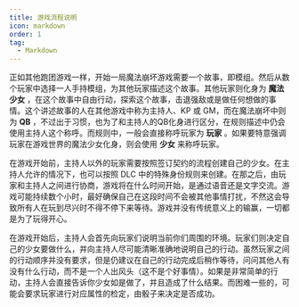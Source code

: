 ```yaml
---
title: 游戏流程说明
icon: markdown
order: 1
tag:
  - Markdown
---
```

正如其他跑团游戏一样，开始一局魔法崩坏游戏需要一个故事，即模组。然后从数个玩家中选择一人手持模组，为其他玩家描述这个故事。其他玩家则化身为 **魔法少女** ，在这个故事中自由行动，探索这个故事，击退强敌或是做任何想做的事情。这个讲述故事的人在其他游戏中称为主持人、KP 或 GM，而在魔法崩坏中则为 **QB** ，不过出于习惯，也为了和主持人的QB化身进行区分，在规则描述中仍会使用主持人这个称呼。而规则中，一般会直接称呼玩家为 **玩家** 。如果要特意强调玩家在游戏世界的魔法少女化身，则会使用 **少女** 来称呼玩家。

在游戏开始前，主持人以外的玩家需要按照签订契约的流程创建自己的少女。在主持人允许的情况下，也可以按照 DLC 中的特殊身份规则来创建。在那之后，由玩家和主持人之间进行协商，游戏将在什么时间开始，是通过语音还是文字交流。游戏可能持续数个小时，最好确保自己在这段时间不会被其他事情打扰，不然这会导致所有人在玩到尽兴时不得不停下来等待。游戏并没有传统意义上的输赢，一切都是为了玩得开心。

在游戏开始后，主持人会首先向玩家们说明当前你们周围的环境。玩家们则决定自己的少女要做什么，并向主持人尽可能清晰准确地说明自己的行动。虽然玩家之间的行动顺序并没有要求，但是仍建议在自己的行动完成后稍作等待，问问其他人有没有什么行动，而不是一个人出风头（这不是个好事情）。如果是非常简单的行动，主持人会直接告诉你少女如是做了，并且造成了什么结果。而困难一些的，可能会要求玩家进行对应属性的检定，由骰子来决定是否成功。
